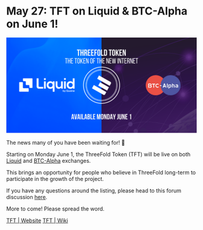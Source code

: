# May 27: TFT on Liquid & BTC-Alpha on June 1!

![](./img/btcalphaliquid.png)

The news many of you have been waiting for! 🥁

Starting on Monday June 1, the ThreeFold Token (TFT) will be live on both [Liquid](https://liquid.com) and [BTC-Alpha](https://btc-alpha.com) exchanges.

This brings an opportunity for people who believe in ThreeFold long-term to participate in the growth of the project.

If you have any questions around the listing, please head to this forum discussion [here](https://forum.threefold.io/t/tft-is-listing-on-liquid-and-btc-alpha-on-the-1st-of-june-2020/492).

More to come! Please spread the word.

[TFT | Website](https://threefold.io/token.html)
[TFT | Wiki](https://wiki.threefold.io/#/token)
